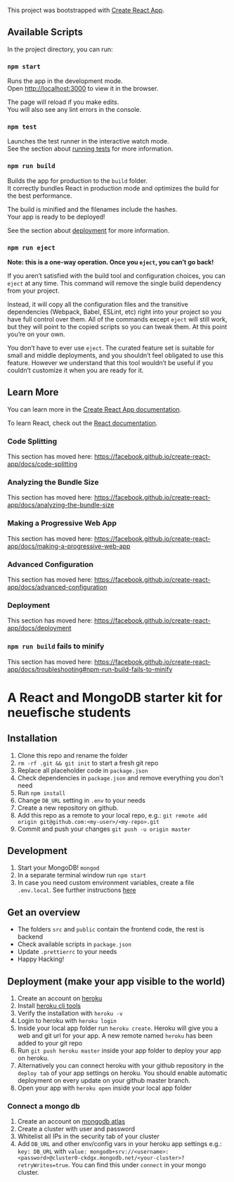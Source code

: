 This project was bootstrapped with [Create React App](https://github.com/facebook/create-react-app).

## Available Scripts

In the project directory, you can run:

### `npm start`

Runs the app in the development mode.<br>
Open [http://localhost:3000](http://localhost:3000) to view it in the browser.

The page will reload if you make edits.<br>
You will also see any lint errors in the console.

### `npm test`

Launches the test runner in the interactive watch mode.<br>
See the section about [running tests](https://facebook.github.io/create-react-app/docs/running-tests) for more information.

### `npm run build`

Builds the app for production to the `build` folder.<br>
It correctly bundles React in production mode and optimizes the build for the best performance.

The build is minified and the filenames include the hashes.<br>
Your app is ready to be deployed!

See the section about [deployment](https://facebook.github.io/create-react-app/docs/deployment) for more information.

### `npm run eject`

**Note: this is a one-way operation. Once you `eject`, you can’t go back!**

If you aren’t satisfied with the build tool and configuration choices, you can `eject` at any time. This command will remove the single build dependency from your project.

Instead, it will copy all the configuration files and the transitive dependencies (Webpack, Babel, ESLint, etc) right into your project so you have full control over them. All of the commands except `eject` will still work, but they will point to the copied scripts so you can tweak them. At this point you’re on your own.

You don’t have to ever use `eject`. The curated feature set is suitable for small and middle deployments, and you shouldn’t feel obligated to use this feature. However we understand that this tool wouldn’t be useful if you couldn’t customize it when you are ready for it.

## Learn More

You can learn more in the [Create React App documentation](https://facebook.github.io/create-react-app/docs/getting-started).

To learn React, check out the [React documentation](https://reactjs.org/).

### Code Splitting

This section has moved here: https://facebook.github.io/create-react-app/docs/code-splitting

### Analyzing the Bundle Size

This section has moved here: https://facebook.github.io/create-react-app/docs/analyzing-the-bundle-size

### Making a Progressive Web App

This section has moved here: https://facebook.github.io/create-react-app/docs/making-a-progressive-web-app

### Advanced Configuration

This section has moved here: https://facebook.github.io/create-react-app/docs/advanced-configuration

### Deployment

This section has moved here: https://facebook.github.io/create-react-app/docs/deployment

### `npm run build` fails to minify

This section has moved here: https://facebook.github.io/create-react-app/docs/troubleshooting#npm-run-build-fails-to-minify




# A React and MongoDB starter kit for neuefische students

## Installation
1. Clone this repo and rename the folder
1. `rm -rf .git && git init` to start a fresh git repo
1. Replace all placeholder code in `package.json`
1. Check dependencies in `package.json` and remove everything you don't need
1. Run `npm install`
1. Change `DB_URL` setting in `.env` to your needs
1. Create a new repository on github.
1. Add this repo as a remote to your local repo, e.g.: `git remote add origin git@github.com:<my-user>/<my-repo>.git`
1. Commit and push your changes `git push -u origin master` 

## Development
1. Start your MongoDB! `mongod`
1. In a separate terminal window run `npm start`
1. In case you need custom environment variables, create a file `.env.local`. See further instructions [here](https://facebook.github.io/create-react-app/docs/adding-custom-environment-variables)

## Get an overview
- The folders `src` and `public` contain the frontend code, the rest is backend
- Check available scripts in `package.json`
- Update `.prettierrc` to your needs
- Happy Hacking!

## Deployment (make your app visible to the world)
1. Create an account on [heroku](https://heroku.com)
1. Install [heroku cli tools](https://devcenter.heroku.com/articles/heroku-cli)
1. Verify the installation with `heroku -v`
1. Login to heroku with `heroku login`
1. Inside your local app folder run `heroku create`. Heroku will give you a web and git url for your app. A new remote named `heroku` has been added to your git repo 
1. Run `git push heroku master` inside your app folder to deploy your app on heroku.
1. Alternatively you can connect heroku with your github repository in the `deploy tab` of your app settings on heroku. You should enable automatic deployment on every update on your github master branch.
1. Open your app with `heroku open` inside your local app folder

### Connect a mongo db
1. Create an account on [mongodb atlas](https://www.mongodb.com/cloud/atlas)
1. Create a cluster with user and password
1. Whitelist all IPs in the security tab of your cluster
1. Add `DB_URL` and other env/config vars in your heroku app settings e.g.: `key: DB_URL` with `value: mongodb+srv://<username>:<password>@cluster0-ckdgx.mongodb.net/<your-cluster>?retryWrites=true`. You can find this under `connect` in your mongo cluster.
